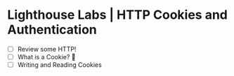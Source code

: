 # Lighthouse Labs | HTTP Cookies and Authentication

* [ ] Review some HTTP!
* [ ] What is a Cookie? 🍪
* [ ] Writing and Reading Cookies
